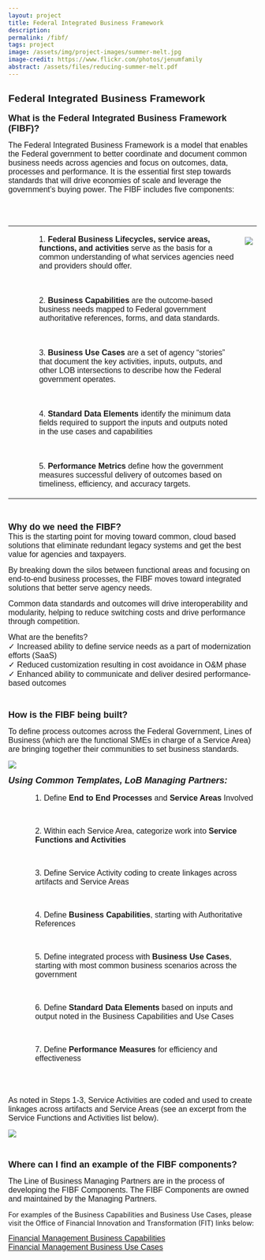 ```yaml
---
layout: project
title: Federal Integrated Business Framework
description: 
permalink: /fibf/
tags: project
image: /assets/img/project-images/summer-melt.jpg
image-credit: https://www.flickr.com/photos/jenumfamily
abstract: /assets/files/reducing-summer-melt.pdf
---
```

<h2 style="font-family: arial"><strong>Federal Integrated Business Framework</strong></h2>
<p><span style="font-family: arial;font-size: 18px;font-weight: strong"><B>What is the Federal Integrated Business Framework (FIBF)?</B></span></p>
<p><span style="font-family: arial;font-size: 16px">The Federal Integrated Business Framework is a model that enables the Federal government to better coordinate and document common business needs across agencies and focus on outcomes, data, processes and performance. It is the essential first step towards standards that will drive economies of scale and leverage the government&#8217;s buying power. The FIBF  includes five components:</span></p>
<p><TABLE><TR><TD></p>
<ul style="font-family: arial;font-size: 16px">
<li style="list-style-type: none">
<ul style="font-family: arial;font-size: 16px">1. <B>Federal Business Lifecycles, service areas, functions, and activities</B> serve as the basis for a common understanding of what services agencies need and providers should offer.</ul>
</li>
</ul>
<p>&nbsp;</p>
<ul style="font-family: arial;font-size: 16px">
<li style="list-style-type: none">
<ul style="font-family: arial;font-size: 16px">2. <B>Business Capabilities</B> are the outcome-based business needs mapped to Federal government authoritative references, forms, and data standards.</ul>
</li>
</ul>
<p>&nbsp;</p>
<ul style="font-family: arial;font-size: 16px">
<li style="list-style-type: none">
<ul style="font-family: arial;font-size: 16px">3. <B>Business Use Cases</B> are a set of agency “stories” that document the key activities, inputs, outputs, and other LOB intersections to describe how the Federal government operates.</ul>
</li>
</ul>
<p>&nbsp;</p>
<ul style="font-family: arial;font-size: 16px">
<li style="list-style-type: none">
<ul style="font-family: arial;font-size: 16px">4. <B>Standard Data Elements</B> identify the minimum data fields required to support the inputs and outputs noted in the use cases and capabilities</ul>
</li>
</ul>
<p>&nbsp;</p>
<ul style="font-family: arial;font-size: 16px">
<li style="list-style-type: none">
<ul style="font-family: arial;font-size: 16px">5. <B>Performance Metrics</B> define how the government measures successful delivery of outcomes based on timeliness, efficiency, and accuracy targets.</ul>
</li>
</ul>
<p></TD><br />
<TD valign="top"><br />
<img src="https://s3.amazonaws.com/sitesusa/wp-content/uploads/sites/1041/2017/01/FIBF.circle.png" align="right" /></p>
<p></TD><br />
</TR></TABLE></p>
<p><BR></p>
<p><span style="font-family: arial;font-size: 18px;font-weight: strong"><B>Why do we need the FIBF?</B></span><br />
<span style="font-family: arial;font-size: 16px">This is the starting point for moving toward common, cloud based solutions that eliminate redundant legacy systems and get the best value for agencies and taxpayers.</p>
<p><span style="font-family: arial;font-size: 16px">By breaking down the silos between functional areas and focusing on end-to-end business processes, the FIBF moves toward integrated solutions that better serve agency needs.</span></p>
<p><span style="font-family: arial;font-size: 16px">Common data standards and outcomes will drive interoperability and modularity, helping to reduce switching costs and drive performance through competition.</span></p>
<p><span style="font-family: arial;font-size: 16px">What are the benefits?</SPAN><br />
<span style="font-family: arial;font-size: 16px">✓ Increased ability to define service needs as a part of modernization efforts (SaaS)<SPAN><br />
<span style="font-family: arial;font-size: 16px">✓ Reduced customization resulting in cost avoidance in O&amp;M phase<SPAN><br />
<span style="font-family: arial;font-size: 16px">✓ Enhanced ability to communicate and deliver desired performance-based outcomes</SPAN><br />
</span></p>
<p><BR></p>
<p><span style="font-family: arial;font-size: 18px;font-weight: strong"><B>How is the FIBF being built?</B></span></p>
<p><span style="font-family: arial;font-size: 16px">To define process outcomes across the Federal Government, Lines of Business (which are the functional SMEs in charge of a Service Area) are bringing together their communities to set business standards.</span></p>
<p><img src="https://s3.amazonaws.com/sitesusa/wp-content/uploads/sites/1041/2017/01/fibf.vision1.png" /></p>
<p><span style="font-family: arial;font-size: 18px;font-weight: strong"><B><I>Using Common Templates, LoB Managing Partners:</I></B></SPAN></p>
<ul style="font-family: arial;font-size: 16px">
<li style="list-style-type: none">
<ul style="font-family: arial;font-size: 16px">1. Define <B>End to End Processes</B> and <B>Service Areas</B> Involved</ul>
</li>
</ul>
<p><BR></p>
<ul style="font-family: arial;font-size: 16px">
<li style="list-style-type: none">
<ul style="font-family: arial;font-size: 16px">2. Within each Service Area, categorize work into <B>Service Functions and Activities</B></ul>
</li>
</ul>
<p><BR></p>
<ul style="font-family: arial;font-size: 16px">
<li style="list-style-type: none">
<ul style="font-family: arial;font-size: 16px">3. Define Service Activity coding to create linkages across artifacts and Service Areas</ul>
</li>
</ul>
<p><BR></p>
<ul style="font-family: arial;font-size: 16px">
<li style="list-style-type: none">
<ul style="font-family: arial;font-size: 16px">4. Define <B>Business Capabilities</B>, starting with Authoritative References</ul>
</li>
</ul>
<p><BR></p>
<ul style="font-family: arial;font-size: 16px">
<li style="list-style-type: none">
<ul style="font-family: arial;font-size: 16px">5. Define integrated process with <B>Business Use Cases</B>, starting with most common business scenarios across the government</ul>
</li>
</ul>
<p><BR></p>
<ul style="font-family: arial;font-size: 16px">
<li style="list-style-type: none">
<ul style="font-family: arial;font-size: 16px">6. Define <B>Standard Data Elements</B> based on inputs and output noted in the Business Capabilities and Use Cases</ul>
</li>
</ul>
<p><BR></p>
<ul style="font-family: arial;font-size: 16px">
<li style="list-style-type: none">
<ul style="font-family: arial;font-size: 16px">7. Define <B>Performance Measures</B> for efficiency and effectiveness</ul>
</li>
</ul>
<p><BR><BR><br />
<span style="font-family: arial;font-size: 16px">As noted in Steps 1-3, Service Activities are coded and used to create linkages across artifacts and Service Areas (see an excerpt from the Service Functions and Activities list below).</span></p>
<p><img src="https://s3.amazonaws.com/sitesusa/wp-content/uploads/sites/1041/2017/01/fibf.functions.activities.png" /></p>
<p><BR></p>
<p><span style="font-family: arial;font-size: 18px;font-weight: strong"><B>Where can I find an example of the FIBF components?</B></span></p>
<p><span style="font-family: arial;font-size: 16px">The Line of Business Managing Partners are in the process of developing the FIBF Components.  The FIBF Components are owned and maintained by the Managing Partners.  </p>
<p><span style="font-family: arial;font-size: 16px"></p>
<p>For examples of the Business Capabilities and Business Use Cases, please visit the Office of Financial Innovation and Transformation (FIT) links below:</span></p>
<p><span style="font-family: arial;font-size: 16px"><A HREF="https://tfm.fiscal.treasury.gov/v1/p6/v1p6-Att%201.pdf" class="ext-link ext-link" rel="external nofollow" onclick="this.target=&#039;_blank&#039;;">Financial Management Business Capabilities</A></span><br />
<span style="font-family: arial;font-size: 16px"><A HREF="https://www.fiscal.treasury.gov/fsservices/gov/fit/fit_usecase.htm" class="ext-link ext-link" rel="external nofollow" onclick="this.target=&#039;_blank&#039;;">Financial Management Business Use Cases</A></span></p>
<!-- AddThis Sharing Buttons below -->	</div><!-- .entry-content -->
</article>
